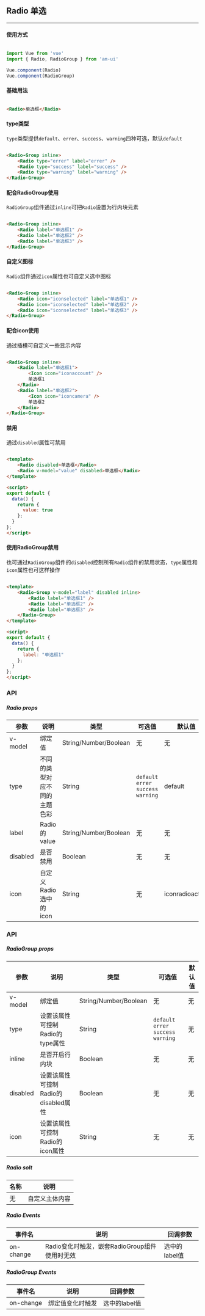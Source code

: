 <!--
 * @Author: Fone丶峰
 * @Date: 2019-11-05 10:53:12
 * @LastEditors: Fone丶峰
 * @LastEditTime: 2020-04-09 15:43:16
 * @Description: msg
 * @Email: qinrifeng@163.com
 * @Github: https://github.com/FoneQinrf
 -->

## Radio 单选
---

#### 使用方式

``` javascript

import Vue from 'vue'
import { Radio, RadioGroup } from 'am-ui'

Vue.component(Radio)
Vue.component(RadioGroup)

```


#### 基础用法

```html

<Radio>单选框</Radio>

```


#### type类型
`type`类型提供`default`、`errer`、`success`、`warning`四种可选，默认`default`

```html

<Radio-Group inline>
    <Radio type="errer" label="errer" />
    <Radio type="success" label="success" />
    <Radio type="warning" label="warning" />
</Radio-Group>

```


#### 配合RadioGroup使用

`RadioGroup`组件通过`inline`可把`Radio`设置为行内块元素

```html

<Radio-Group inline>
    <Radio label="单选框1" />
    <Radio label="单选框2" />
    <Radio label="单选框3" />
</Radio-Group>

```


#### 自定义图标

`Radio`组件通过`icon`属性也可自定义选中图标

```html

<Radio-Group inline>
    <Radio icon="iconselected" label="单选框1" />
    <Radio icon="iconselected" label="单选框2" />
    <Radio icon="iconselected" label="单选框3" />
</Radio-Group>

```


#### 配合icon使用

通过插槽可自定义一些显示内容

```html

<Radio-Group inline>
    <Radio label="单选框1">
        <Icon icon="iconaccount" />
        单选框1
    </Radio>
    <Radio label="单选框2">
        <Icon icon="iconcamera" />
        单选框2
    </Radio>
</Radio-Group>

```


#### 禁用

通过`disabled`属性可禁用

```html

<template>
    <Radio disabled>单选框</Radio>
    <Radio v-model="value" disabled>单选框</Radio>
</template>

<script>
export default {
  data() {
    return {
      value: true
    };
  }
};
</script>

```


#### 使用RadioGroup禁用

也可通过`RadioGroup`组件的`disabled`控制所有`Radio`组件的禁用状态，`type`属性和`icon`属性也可这样操作

```html

<template>
    <Radio-Group v-model="label" disabled inline>
        <Radio label="单选框1" />
        <Radio label="单选框2" />
        <Radio label="单选框3" />
    </Radio-Group>
</template>

<script>
export default {
  data() {
    return {
      label: "单选框1"
    };
  }
};
</script>

```


### API
##### Radio props
| 参数 | 说明 | 类型 | 可选值 | 默认值 |
|------|------------|------------|------------|------------|
| v-model  | 绑定值       | String/Number/Boolean       | 无 | 无
| type  | 不同的类型对应不同的主题色彩      | String       | `default` `errer` `success` `warning` | default |
| label  | Radio 的 value      | String/Number/Boolean    | 无 | 无 |
| disabled  | 是否禁用       | Boolean       | 无 | 无 |
| icon  | 自定义Radio选中的icon    | String       | 无 | iconradioactive |

### API
##### RadioGroup props
| 参数 | 说明 | 类型 | 可选值 | 默认值 |
|------|------------|------------|------------|------------|
| v-model  | 绑定值       | String/Number/Boolean       | 无 | 无
| type  |    设置该属性可控制Radio的type属性   | String       | `default` `errer` `success` `warning` | 无 |
| inline  | 是否开启行内块      | Boolean    | 无 | 无 |
| disabled  | 设置该属性可控制Radio的disabled属性       | Boolean       | 无 | 无 |
| icon  | 设置该属性可控制Radio的icon属性    | String       | 无 | 无 |

##### Radio solt
| 名称 | 说明 |
|------|------------|
| 无  | 自定义主体内容 |

##### Radio Events
| 事件名 | 说明 | 回调参数 |
|------|------------|------------|
| on-change | Radio变化时触发，嵌套RadioGroup组件使用时无效 |  选中的label值  |

##### RadioGroup Events
| 事件名 | 说明 | 回调参数 |
|------|------------|------------|
| on-change | 绑定值变化时触发 |  选中的label值  |